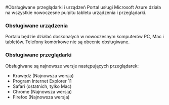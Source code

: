 <properties
    pageTitle="Obsługiwane przeglądarki i urządzeń"
    description="W tym artykule opisano przeglądarek i urządzeń, na których działa Azure portal." 
    services=""
    documentationCenter=""
    authors="flanakin"
    writer="flanakin"
    manager="lwelicki"
    editor=""/>

<tags
    ms.service="multiple"
    ms.workload="multiple"
    ms.tgt_pltfrm="ibiza"
    ms.devlang="na"
    ms.topic="article"
    ms.date="07/23/2015"
    ms.author="micflan"/>

#<a name="supported-browsers-and-devices"></a>Obsługiwane przeglądarki i urządzeń
Portal usługi Microsoft Azure działa na wszystkie nowoczesne pulpitu tabletu urządzenia i przeglądarki.

### <a name="supported-devices"></a>Obsługiwane urządzenia
Portalu będzie działać doskonałych w nowoczesnym komputerów PC, Mac i tabletów. Telefony komórkowe nie są obecnie obsługiwane.

### <a name="supported-browsers"></a>Obsługiwane przeglądarki
Obsługiwane są najnowsze wersje następujących przeglądarek:

- Krawędź (Najnowsza wersja)
- Program Internet Explorer 11
- Safari (ostatnich, tylko Mac)
- Chrome (Najnowsza wersja)
- Firefox (Najnowsza wersja)
